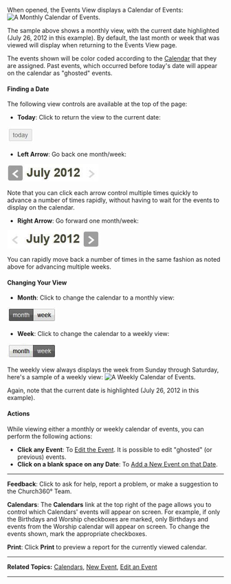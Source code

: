 When opened, the Events View displays a Calendar of Events: ![A Monthly
Calendar of Events.](Events_View_01.JPG "A Monthly Calendar of Events.")

The sample above shows a monthly view, with the current date highlighted
(July 26, 2012 in this example). By default, the last month or week that
was viewed will display when returning to the Events View page.

The events shown will be color coded according to the
[Calendar](events-Calendars) that they are assigned. Past events,
which occurred before today's date will appear on the calendar as
"ghosted" events.

#### Finding a Date

The following view controls are available at the top of the page:

-   **Today**: Click to return the view to the current date:

![Today](Events_View_02.JPG "Today")

-   **Left Arrow**: Go back one month/week:

![Left Arrow](Events_View_03.JPG "Left Arrow")

Note that you can click each arrow control multiple times quickly to
advance a number of times rapidly, without having to wait for the events
to display on the calendar.

-   **Right Arrow**: Go forward one month/week:

![Right Arrow](Events_View_04.JPG "Right Arrow")

You can rapidly move back a number of times in the same fashion as noted
above for advancing multiple weeks.

#### Changing Your View

-   **Month**: Click to change the calendar to a monthly view:

![Monthly View](Events_View_05.JPG "Monthly View")

-   **Week**: Click to change the calendar to a weekly view:

![Weekly View](Events_View_06.JPG "Weekly View")

The weekly view always displays the week from Sunday through Saturday,
here's a sample of a weekly view: ![A Weekly Calendar of
Events.](Events_View_07.JPG "A Weekly Calendar of Events.")

Again, note that the current date is highlighted (July 26, 2012 in this
example).

#### Actions

While viewing either a monthly or weekly calendar of events, you can
perform the following actions:

-   **Click any Event**: To [Edit the Event](events-Edit). It is
    possible to edit "ghosted" (or previous) events.
-   **Click on a blank space on any Date**: To [Add a New Event on that
    Date](events-New).

* * * * *

**Feedback**: Click **<Feedback>** to ask for help, report a problem, or
make a suggestion to the Church360° Team.

**Calendars**: The **Calendars** link at the top right of the page
allows you to control which Calendars' events will appear on screen. For
example, if only the Birthdays and Worship checkboxes are marked, only
Birthdays and events from the Worship calendar will appear on screen. To
change the events shown, mark the appropriate checkboxes.

**Print**: Click **Print** to preview a report for the currently viewed
calendar.

* * * * *

**Related Topics:** [Calendars](events-Calendars), [New
Event](events-New), [Edit an Event](events-Edit)

* * * * *
